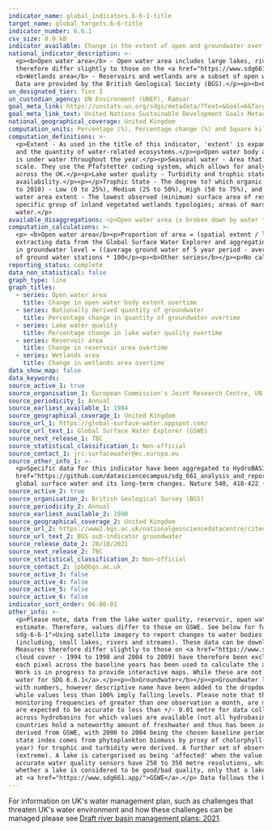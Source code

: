```yaml
---
indicator_name: global_indicators.6-6-1-title
target_name: global_targets.6-6-title
indicator_number: 6.6.1
csv_size: 0.0 kB
indicator_available: Change in the extent of open and groundwater over time
national_indicator_description: >-
  <p><b>Open water area</b> - Open water area includes large lakes, rivers, estuaries and artificial waterbodies. The data presented for this series has been constrained to official high-water mark boundaries, which helps ensure that coastal water is not included in estimates. Measures
  therefore differ slightly to those on the <a href="https://www.sdg661.app/">Freshwater Ecosystems Explorer</a>, a Global Surface Water Explorer (GSWE) platform for presenting data specifically for this indicator. See Other Information for more details.</p><p><b>Reservoir area</b> and
  <b>Wetlands area</b> - Reservoirs and wetlands are a subset of open water bodies. Data are taken from the GSWE with no further constraints applied.</p><p><b>Nationally derived quantity of groundwater</b> - Percentage change in groundwater level over time, of major groundwater aquifers.
  Data are provided by the British Geological Society (BGS).</p><p><b>Lake water quality</b> - Turbidity and trophic state of 22 large UK water bodies. Data are taken from the GSWE.</p>
un_designated_tier: Tier I
un_custodian_agency: UN Environment (UNEP), Ramsar
goal_meta_link: https://unstats.un.org/sdgs/metadata/?Text=&Goal=6&Target=6.6
goal_meta_link_text: United Nations Sustainable Development Goals Metadata (PDF 4.0 MB)
national_geographical_coverage: United Kingdom
computation_units: Percentage (%), Percentage change (%) and Square kilometres (km²)
computation_definitions: >-
  <p>Extent - As used in the title of this indicator, 'extent' is expanded beyond spatial extent to capture additional basic parameters needed for the protection and restoration of water-related ecosystems. Extent includes three components - the spatial extent or surface area, the quality,
  and the quantity of water-related ecosystems.</p><p>Open water body area - Area of surface water unobstructed by aquatic vegetation. This includes the following 3 water-related ecosystem categories - rivers and estuaries, lakes, and artificial waterbodies. <p>Permanent water - Area that
  is under water throughout the year.</p><p>Seasonal water - Area that is under water for less than 12 months a year.</p><p>Ephemeral water -Area that is episodically under water in different years.</p><p>HydroBASINS - A series of polygon layers that depict watershed boundaries at a global
  scale. They use the Pfafstetter coding system, which allows for analysis of catchment topology. Catchments  can be broken down  into smaller sub-basins; with each subdivision, the Pfafstetter level increases. Here, a Pfafstetter level of 6 was used, giving us data for 38 catchments
  across the UK.</p><p>Lake water quality - Turbidity and trophic state of 22 UK water bodies. For the UK, this includes one estuary (the Humber Estuary)</p><p>Turbidity -  An indicator of water clarity, quantifying the haziness of the water and acting as an indicator of underwater light
  availability.</p><p></p>Trophic State - The degree to? which organic matter accumulates in the water body. Trophic state is most commonly used in relation to monitoring eutrophication.</p><p>Deviation level - Deviation in water quality from values measured over a five-year baseline (2006
  to 2010) - Low (0 to 25%), Medium (25 to 50%), High (50 to 75%), and Extreme (75% to 100%).</p><p>Reservoir area - Area of artificial (or human-made) bodies of freshwater, as opposed to lakes which are naturally occurring. Reservaoir area is also included under open water area.<p>Minimum
  water area extent - The lowest observed (minimum) surface area of reservoirs in a year (intra-annual measurement).</p><p>Maximum water area extent -The highest observed (maximum) surface area of reservoirs in a year (intra-annual measurement)</p><p>Wetland area - Surface area of a
  specific group of inland vegetated wetlands typologies; areas of marshes, peatlands, swamps, bogs and fens, the vegetated parts of floodplains as well as rice paddies and flood recession agriculture. Some wetland area will be included in open water area, particularly in seasonal
  water.</p>
available_disaggregations: <p>Open water area is broken down by water type - permanent, seasonal, and ephemeral.</p><p>Open water and Nationally derived groundwater level are both broken down by geography (HydroBASISNS). Each HydroBASISNS starts with a unique HydroBASINS code, which is followed with a description of where the basin is. This description is not an official part of the HydroBASINS name.</p><p>Lake water quality is broken down into two quality measures - turbidity and trophic state. These are further broken down into how much deviation there was from 2006 to 2010 baseline values (Deviation level).</p><p>Reservoir area is broken down into minimum and maximum area extents.</p>
computation_calculations: >-
  <p> <b>Open water area</b><p>Proportion of area = (spatial extent / land area) x 100</p><p>Percent change in spatial extent from baseline = ((average spatial extent of 5 year period - average spatial extent from 2001-2005) / average spatial extent from 2001-2005) x 100</p><p>Code for
  extracting data from the Global Surface Water Explorer and aggregating water to UK boundaries and HydroBasins can be found in the <a href="https://github.com/datasciencecampus/sdg_661_analysis_and_reporting">Data Science Campus GitHub</a>.</p><p><b>Groundwater </b></p><p>Percent change
  in groundwater level = ((average ground water of 5 year period - average groundwater level from 1990-1994) / average spatial extent from 1990-1994) x 100</p><p> Average % change across hydrobasins = (sum of percent change in groundwater level from all groundwater stations)/ total number
  of ground water stations * 100</p><p><b>Other series</b></p><p>No calculations on the source data were required.</p>
reporting_status: complete
data_non_statistical: false
graph_type: line
graph_titles:
  - series: Open water area
    title: Change in open water body extent overtime
  - series: Nationally derived quantity of groundwater
    title: Percentage change in quantity of groundwater overtime
  - series: Lake water quality
    title: Percentage change in lake water quality overtime
  - series: Reservoir area
    title: Change in reservoir area overtime
  - series: Wetlands area
    title: Change in wetlands area overtime
data_show_map: false
data_keywords:
source_active_1: true
source_organisation_1: European Commission's Joint Research Centre, UN Environment, and Google 
source_periodicity_1: Annual
source_earliest_available_1: 1984
source_geographical_coverage_1: United Kingdom
source_url_1: https://global-surface-water.appspot.com/
source_url_text_1: Global Surface Water Explorer (GSWE)
source_next_release_1: TBC
source_statistical_classification_1: Non-official
source_contact_1: jrc-surfacewater@ec.europa.eu
source_other_info_1: >-
  <p>Specific data for this indicator have been aggregated to HydroBASINs Pfaffstetter level 6 using official UK boundaries. The data shown for this indicator and the code used to produce them can be found on the ONS <a
  href="https://github.com/datasciencecampus/sdg_661_analysis_and_reporting"> Data Science Campus Github</a>. Users can obtain the latest data by running this code.</p><p>GSWE methodology - Jean-Francois Pekel, Andrew Cottam, Noel Gorelick, Alan S. Belward, High-resolution mapping of
  global surface water and its long-term changes. Nature 540, 418-422 (2016). (doi:10.1038/nature20584)</p>
source_active_2: true
source_organisation_2: British Geological Survey (BGS)
source_periodicity_2: Annual
source_earliest_available_2: 1990
source_geographical_coverage_2: United Kingdom
source_url_2: https://www2.bgs.ac.uk/nationalgeosciencedatacentre/citedData/catalogue/ff1a56d7-7b68-4006-a7f2-45cfe4fd66ae.html
source_url_text_2: BGS sub-indicator groundwater 
source_release_date_2: 28/10/2021
source_next_release_2: TBC
source_statistical_classification_2: Non-official
source_contact_2: jpb@bgs.ac.uk
source_active_3: false
source_active_4: false
source_active_5: false
source_active_6: false
indicator_sort_order: 06-06-01
other_info: >-
  <p>Please note, data from the lake water quality, reservoir, open water and wetlands series all use data derived from the Global Surface Water Explorer (GSWE). However, the 'Open water area' series data has undergone further refinement to ensure costal water is not included in the
  estimate. Therefore, values differ to those on GSWE. See below for further information on the Open water series methodology.</p><p><b>Open water area</b></p><p>Please see the blog <a href="https://datasciencecampus.ons.gov.uk/using-satellite-imagery-to-report-changes-to-water-bodies-for-
  sdg-6-6-1">Using satellite imagery to report changes to water bodies for SDG 6.6.1</a> for more information on this indicator.</p><p>Data for open water is derived from Earth Observation data (from the Landsat satellite programme). The resolution used does not pick up smaller waterbodies
  (including, small lakes, rivers and streams). These data can be downloaded from the Global Surface Water Explorer (GSWE).</p><p>The data presented here have been constrained to official high-water mark boundaries, which helps to ensure that costal water is not included in estimate.
  Measures therefore differ slightly to those on <a href="https://www.sdg661.app/">Freshwater Ecosystems Explorer</a>, a GSWE platform for presenting data specifically for this indicator.</p><p>Persistent cloud cover can impact the quality of data collection. Anomalous years (likely due to
  cloud cover - 1994 to 1998 and 2004 to 2009) have therefore been excluded from the data presented here, with the exception of the baseline. The baseline period of 2001 to 2005 includes the anomalous years 2004 and 2005. To mitigate the impact of variable cloud cover, the modal value of
  each pixel across the baseline years has been used to calculate the average spatial extent in the baseline period. Further details on the source data and mitigating the impacts of these anomalous periods is provided in the <a href="https://datasciencecampus.ons.gov.uk/projects/quality-and-methodology-extent-and-change-of-surface-water-statistics">Data Science Campus Quality and Methodology document</a>.</p><p>HydroBASIN catchments are identified with numbers, however we have added descriptive names to each catchment in the dropdown menu - these are not official names.
  Work is in progress to provide interactive maps. While these are not yet available here, they can be viewed in the blog <a href="https://datasciencecampus.ons.gov.uk/using-satellite-imagery-to-report-changes-to-water-bodies-for-sdg-6-6-1">Using satellite imagery to report changes to
  water for SDG 6.6.1</a>.</p><p><b>Groundwater</b></p><p>Groundwater level data is obtained from BGS WellMaster database, derived from 154 groundwater level monitoring stations to provide groundwater estimates for 19 of the 34 HydroBasins in the UK. HydroBasin catchments are identified
  with numbers, however descriptive name have been added to the dropdown menu, these are not official names.</p><p>The chosen five-year reference period for the analysis is 1990 to 1994. Values greater than 100% imply average groundwater levels have risen since the period 1990 to 1994,
  while values less than 100% imply falling levels. Please note that this baseline reference contains a period of draught for the UK</p><p>The data monitored by measuring authorities in each nation (EA, SEPA, NRW, DAERA) are passed to BGS periodically. All chosen sites have the following -
  monitoring frequencies of greater than one observation a month, are monitoring boreholes where groundwater levels are not systematically affected by abstraction, and are representative of local and regional groundwater systems.</p><p>Raw data is quality assured by measuring authority and
  are expected to be accurate to less than +/- 0.01 metre for data collected since 1990. On receipt by BGS an additional check is made to ensure all values fall within expected hydrogeologicaly plausible ranges.</p><p>Please note, the headline figure for UK show average percentage change
  across hydrobasins for which values are available (not all hydrobasins are represented), not the % change across hydrobasins.</p><p><b>Reservoir</b></p><p>It is recognised that reservoirs are not traditional water ecosystems that necessarily warrant protection and restoration, but many
  countries hold a noteworthy amount of freshwater and thus has been included. Thereby, including data on reservoirs countries can better understand changes occurring to artificial water bodies in conjunction with changes occurring to natural waterbodies.</p><p>The reservoirs dataset is
  derived from GSWE, with 2000 to 2004 being the chosen baseline period. See<a href="https://map.sdg661.app/"> Freshwater Ecosystems Explorer</a> for further information.<p></p><b>Lake water quality</b></p><p>Turbidity is derived from suspended solids concentration estimated and tropphic
  state index comes from phytoplankton biomass by proxy of cholorphyll-a.</p><p>The chosen baseline period is 2006 to 2010 and includes five monthly averages across the five years of observation for this period. From theses five years of data, 12 monthly averages (one for each month of the
  year) for trophic and turbidity were derived. A further set of observations were then used to calculate change from baseline. These monthly data comprise years 2017 to 2019. Lake quality percentages can be classified as; 0 to 25% (low), 25 to 50% (medium), 50 to 75% (high) and 75 to 100%
  (extreme). A lake is catergorised as being 'affected' when the value for turbidity/trophic state exceeds 50%, when compared to the lakes baseline value.</p><p>Products in period 2006 to 2010 are based on observations from the Meris sensor, whereas 2017 to 2019 used OCLI sensors. Most
  accurate water quality sensors have 250 to 350 metre resolutions, while less accurate sensors detect turbidity/trophic state changes to 100m resolution. Land/water buffer maps as well as ice maps were applied to improve accuracy of the data.</p><p>Please note, the data is not informing
  whether a lake is considered to be good/bad quality, only that a lake water event has occurred and been recorded. Also, turbidity and trophic state are an indirect indication for water quality, but do perform a successful proxy role. A more detailed methodology is available to download
  at <a href="https://www.sdg661.app/">GSWE</a>.</p> Data follows the UN specification for this indicator. This indicator has been identified in collaboration with topic experts.
---
```

For information on UK's water management plan, such as challenges that threaten UK's water environment and how these challenges can be managed please see <a href="https://www.gov.uk/government/collections/draft-river-basin-management-plans-2021"> Draft river basin management plans: 2021</a>. 